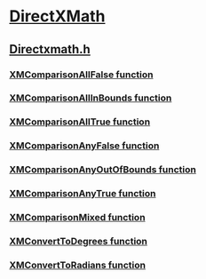 # [DirectXMath](../_dxmath/index.md)
## [Directxmath.h](index.md)
### [XMComparisonAllFalse function](../directxmath/nf-directxmath-xmcomparisonallfalse.md)
### [XMComparisonAllInBounds function](../directxmath/nf-directxmath-xmcomparisonallinbounds.md)
### [XMComparisonAllTrue function](../directxmath/nf-directxmath-xmcomparisonalltrue.md)
### [XMComparisonAnyFalse function](../directxmath/nf-directxmath-xmcomparisonanyfalse.md)
### [XMComparisonAnyOutOfBounds function](../directxmath/nf-directxmath-xmcomparisonanyoutofbounds.md)
### [XMComparisonAnyTrue function](../directxmath/nf-directxmath-xmcomparisonanytrue.md)
### [XMComparisonMixed function](../directxmath/nf-directxmath-xmcomparisonmixed.md)
### [XMConvertToDegrees function](../directxmath/nf-directxmath-xmconverttodegrees.md)
### [XMConvertToRadians function](../directxmath/nf-directxmath-xmconverttoradians.md)
